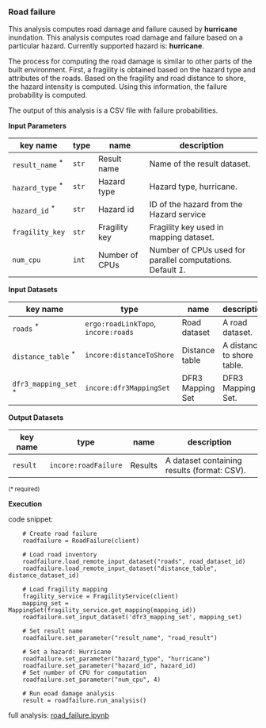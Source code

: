 ### Road failure

This analysis computes road damage and failure caused by **hurricane** inundation.
This analysis computes road damage and failure based on a particular hazard. Currently supported hazard is: **hurricane**.

The process for computing the road damage is similar to other parts of the built environment. First, a fragility
is obtained based on the hazard type and attributes of the roads. Based on the fragility and road distance to shore, the hazard intensity is computed. 
Using this information, the failure probability is computed. 

The output of this analysis is a CSV file with failure probabilities.

**Input Parameters**

key name | type | name | description
--- | --- | --- | ---
`result_name` <sup>*</sup> | `str` | Result name | Name of the result dataset.
`hazard_type` <sup>*</sup> | `str` | Hazard type | Hazard type, hurricane.
`hazard_id` <sup>*</sup> | `str` | Hazard id | ID of the hazard from the Hazard service
`fragility_key` | `str` | Fragility key | Fragility key used in mapping dataset.
`num_cpu` | `int` | Number of CPUs | Number of CPUs used for parallel computations. <br>Default *1*.

**Input Datasets** 

key name | type | name | description
--- | --- | --- | ---
`roads` <sup>*</sup> | `ergo:roadLinkTopo`, <br>`incore:roads` | Road  dataset | A road dataset.
`distance_table` <sup>*</sup> | `incore:distanceToShore` | Distance table | A distance to shore table.
`dfr3_mapping_set` <sup>*</sup> | `incore:dfr3MappingSet` | DFR3 Mapping Set | DFR3 Mapping Set.

**Output Datasets**

key name | type | name | description
--- | --- | --- | ---
`result` | `incore:roadFailure` | Results | A dataset containing results (format: CSV).
                  
<small>(* required)</small>

**Execution**

code snippet:

```
    # Create road failure
    roadfailure = RoadFailure(client)

    # Load road inventory
    roadfailure.load_remote_input_dataset("roads", road_dataset_id)
    roadfailure.load_remote_input_dataset("distance_table", distance_dataset_id)

    # Load fragility mapping
    fragility_service = FragilityService(client)
    mapping_set = MappingSet(fragility_service.get_mapping(mapping_id))
    roadfailure.set_input_dataset('dfr3_mapping_set', mapping_set)

    # Set result name
    roadfailure.set_parameter("result_name", "road_result")

    # Set a hazard: Hurricane
    roadfailure.set_parameter("hazard_type", "hurricane")
    roadfailure.set_parameter("hazard_id", hazard_id)
    # Set number of CPU for computation
    roadfailure.set_parameter("num_cpu", 4)

    # Run eoad damage analysis
    result = roadfailure.run_analysis()
```
    
full analysis: [road_failure.ipynb](https://github.com/IN-CORE/incore-docs/blob/master/notebooks/road_failure.ipynb)